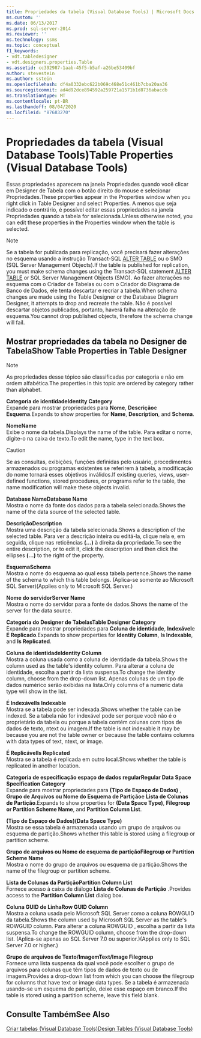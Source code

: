 ```yaml
---
title: Propriedades da tabela (Visual Database Tools) | Microsoft Docs
ms.custom: ''
ms.date: 06/13/2017
ms.prod: sql-server-2014
ms.reviewer: ''
ms.technology: ssms
ms.topic: conceptual
f1_keywords:
- vdt.tabledesigner
- vdt.designers.properties.Table
ms.assetid: cc392987-1aab-45f5-b5af-a26be53409bf
author: stevestein
ms.author: sstein
ms.openlocfilehash: df4a0332ebc622b069c468e51c461b7cba20aa36
ms.sourcegitcommit: ad4d92dce894592a259721a1571b1d8736abacdb
ms.translationtype: MT
ms.contentlocale: pt-BR
ms.lasthandoff: 08/04/2020
ms.locfileid: "87683270"
---
```

# <a name="table-properties-visual-database-tools"></a><span data-ttu-id="9be26-102">Propriedades da tabela (Visual Database Tools)</span><span class="sxs-lookup"><span data-stu-id="9be26-102">Table Properties (Visual Database Tools)</span></span>
  <span data-ttu-id="9be26-103">Essas propriedades aparecem na janela Propriedades quando você clicar em Designer de Tabela com o botão direito do mouse e selecionar Propriedades.</span><span class="sxs-lookup"><span data-stu-id="9be26-103">These properties appear in the Properties window when you right click in Table Designer and select Properties.</span></span> <span data-ttu-id="9be26-104">A menos que seja indicado o contrário, é possível editar essas propriedades na janela Propriedades quando a tabela for selecionada.</span><span class="sxs-lookup"><span data-stu-id="9be26-104">Unless otherwise noted, you can edit these properties in the Properties window when the table is selected.</span></span>  
  
> [!NOTE]  
>  <span data-ttu-id="9be26-105">Se a tabela for publicada para replicação, você precisará fazer alterações no esquema usando a instrução Transact-SQL [ALTER TABLE](/sql/t-sql/statements/alter-table-transact-sql) ou o SMO (SQL Server Management Objects).</span><span class="sxs-lookup"><span data-stu-id="9be26-105">If the table is published for replication, you must make schema changes using the Transact-SQL statement [ALTER TABLE](/sql/t-sql/statements/alter-table-transact-sql) or SQL Server Management Objects (SMO).</span></span> <span data-ttu-id="9be26-106">Ao fazer alterações no esquema com o Criador de Tabelas ou com o Criador do Diagrama de Banco de Dados, ele tenta descartar e recriar a tabela.</span><span class="sxs-lookup"><span data-stu-id="9be26-106">When schema changes are made using the Table Designer or the Database Diagram Designer, it attempts to drop and recreate the table.</span></span> <span data-ttu-id="9be26-107">Não é possível descartar objetos publicados, portanto, haverá falha na alteração de esquema.</span><span class="sxs-lookup"><span data-stu-id="9be26-107">You cannot drop published objects, therefore the schema change will fail.</span></span>  
  
## <a name="show-table-properties-in-table-designer"></a><span data-ttu-id="9be26-108">Mostrar propriedades da tabela no Designer de Tabela</span><span class="sxs-lookup"><span data-stu-id="9be26-108">Show Table Properties in Table Designer</span></span>  
  
> [!NOTE]  
>  <span data-ttu-id="9be26-109">As propriedades desse tópico são classificadas por categoria e não em ordem alfabética.</span><span class="sxs-lookup"><span data-stu-id="9be26-109">The properties in this topic are ordered by category rather than alphabet.</span></span>  
  
 <span data-ttu-id="9be26-110">**Categoria de identidade**</span><span class="sxs-lookup"><span data-stu-id="9be26-110">**Identity Category**</span></span>  
 <span data-ttu-id="9be26-111">Expande para mostrar propriedades para **Nome**, **Descrição**e **Esquema**.</span><span class="sxs-lookup"><span data-stu-id="9be26-111">Expands to show properties for **Name**, **Description**, and **Schema**.</span></span>  
  
 <span data-ttu-id="9be26-112">**Nome**</span><span class="sxs-lookup"><span data-stu-id="9be26-112">**Name**</span></span>  
 <span data-ttu-id="9be26-113">Exibe o nome da tabela.</span><span class="sxs-lookup"><span data-stu-id="9be26-113">Displays the name of the table.</span></span> <span data-ttu-id="9be26-114">Para editar o nome, digite-o na caixa de texto.</span><span class="sxs-lookup"><span data-stu-id="9be26-114">To edit the name, type in the text box.</span></span>  
  
> [!CAUTION]  
>  <span data-ttu-id="9be26-115">Se as consultas, exibições, funções definidas pelo usuário, procedimentos armazenados ou programas existentes se referirem à tabela, a modificação do nome tornará esses objetivos inválidos.</span><span class="sxs-lookup"><span data-stu-id="9be26-115">If existing queries, views, user-defined functions, stored procedures, or programs refer to the table, the name modification will make these objects invalid.</span></span>  
  
 <span data-ttu-id="9be26-116">**Database Name**</span><span class="sxs-lookup"><span data-stu-id="9be26-116">**Database Name**</span></span>  
 <span data-ttu-id="9be26-117">Mostra o nome da fonte dos dados para a tabela selecionada.</span><span class="sxs-lookup"><span data-stu-id="9be26-117">Shows the name of the data source of the selected table.</span></span>  
  
 <span data-ttu-id="9be26-118">**Descrição**</span><span class="sxs-lookup"><span data-stu-id="9be26-118">**Description**</span></span>  
 <span data-ttu-id="9be26-119">Mostra uma descrição da tabela selecionada.</span><span class="sxs-lookup"><span data-stu-id="9be26-119">Shows a description of the selected table.</span></span> <span data-ttu-id="9be26-120">Para ver a descrição inteira ou editá-la, clique nela e, em seguida, clique nas reticências **(…)** à direita da propriedade.</span><span class="sxs-lookup"><span data-stu-id="9be26-120">To see the entire description, or to edit it, click the description and then click the ellipses **(...)** to the right of the property.</span></span>  
  
 <span data-ttu-id="9be26-121">**Esquema**</span><span class="sxs-lookup"><span data-stu-id="9be26-121">**Schema**</span></span>  
 <span data-ttu-id="9be26-122">Mostra o nome do esquema ao qual essa tabela pertence.</span><span class="sxs-lookup"><span data-stu-id="9be26-122">Shows the name of the schema to which this table belongs.</span></span> <span data-ttu-id="9be26-123">(Aplica-se somente ao Microsoft SQL Server)</span><span class="sxs-lookup"><span data-stu-id="9be26-123">(Applies only to Microsoft SQL Server.)</span></span>  
  
 <span data-ttu-id="9be26-124">**Nome do servidor**</span><span class="sxs-lookup"><span data-stu-id="9be26-124">**Server Name**</span></span>  
 <span data-ttu-id="9be26-125">Mostra o nome do servidor para a fonte de dados.</span><span class="sxs-lookup"><span data-stu-id="9be26-125">Shows the name of the server for the data source.</span></span>  
  
 <span data-ttu-id="9be26-126">**Categoria do Designer de Tabelas**</span><span class="sxs-lookup"><span data-stu-id="9be26-126">**Table Designer Category**</span></span>  
 <span data-ttu-id="9be26-127">Expande para mostrar propriedades para **Coluna de identidade**, **Indexável**e **É Replicado**.</span><span class="sxs-lookup"><span data-stu-id="9be26-127">Expands to show properties for **Identity Column**, **Is Indexable**, and **Is Replicated**.</span></span>  
  
 <span data-ttu-id="9be26-128">**Coluna de identidade**</span><span class="sxs-lookup"><span data-stu-id="9be26-128">**Identity Column**</span></span>  
 <span data-ttu-id="9be26-129">Mostra a coluna usada como a coluna de identidade da tabela.</span><span class="sxs-lookup"><span data-stu-id="9be26-129">Shows the column used as the table's identity column.</span></span> <span data-ttu-id="9be26-130">Para alterar a coluna de identidade, escolha a partir da lista suspensa.</span><span class="sxs-lookup"><span data-stu-id="9be26-130">To change the identity column, choose from the drop-down list.</span></span> <span data-ttu-id="9be26-131">Apenas colunas de um tipo de dados numérico serão exibidas na lista.</span><span class="sxs-lookup"><span data-stu-id="9be26-131">Only columns of a numeric data type will show in the list.</span></span>  
  
 <span data-ttu-id="9be26-132">**É Indexável**</span><span class="sxs-lookup"><span data-stu-id="9be26-132">**Is Indexable**</span></span>  
 <span data-ttu-id="9be26-133">Mostra se a tabela pode ser indexada.</span><span class="sxs-lookup"><span data-stu-id="9be26-133">Shows whether the table can be indexed.</span></span> <span data-ttu-id="9be26-134">Se a tabela não for indexável pode ser porque você não é o proprietário da tabela ou porque a tabela contém colunas com tipos de dados de texto, ntext ou imagem.</span><span class="sxs-lookup"><span data-stu-id="9be26-134">If the table is not indexable it may be because you are not the table owner or because the table contains columns with data types of text, ntext, or image.</span></span>  
  
 <span data-ttu-id="9be26-135">**É Replicável**</span><span class="sxs-lookup"><span data-stu-id="9be26-135">**Is Replicated**</span></span>  
 <span data-ttu-id="9be26-136">Mostra se a tabela é replicada em outro local.</span><span class="sxs-lookup"><span data-stu-id="9be26-136">Shows whether the table is replicated in another location.</span></span>  
  
 <span data-ttu-id="9be26-137">**Categoria de especificação espaço de dados regular**</span><span class="sxs-lookup"><span data-stu-id="9be26-137">**Regular Data Space Specification Category**</span></span>  
 <span data-ttu-id="9be26-138">Expande para mostrar propriedades para **(Tipo de Espaço de Dados)** , **Grupo de Arquivos ou Nome do Esquema de Partição**e **Lista de Colunas de Partição**.</span><span class="sxs-lookup"><span data-stu-id="9be26-138">Expands to show properties for **(Data Space Type)**, **Filegroup or Partition Scheme Name**, and **Partition Column List**.</span></span>  
  
 <span data-ttu-id="9be26-139">**(Tipo de Espaço de Dados)**</span><span class="sxs-lookup"><span data-stu-id="9be26-139">**(Data Space Type)**</span></span>  
 <span data-ttu-id="9be26-140">Mostra se essa tabela é armazenada usando um grupo de arquivos ou esquema de partição.</span><span class="sxs-lookup"><span data-stu-id="9be26-140">Shows whether this table is stored using a filegroup or partition scheme.</span></span>  
  
 <span data-ttu-id="9be26-141">**Grupo de arquivos ou Nome de esquema de partição**</span><span class="sxs-lookup"><span data-stu-id="9be26-141">**Filegroup or Partition Scheme Name**</span></span>  
 <span data-ttu-id="9be26-142">Mostra o nome do grupo de arquivos ou esquema de partição.</span><span class="sxs-lookup"><span data-stu-id="9be26-142">Shows the name of the filegroup or partition scheme.</span></span>  
  
 <span data-ttu-id="9be26-143">**Lista de Colunas da Partição**</span><span class="sxs-lookup"><span data-stu-id="9be26-143">**Partition Column List**</span></span>  
 <span data-ttu-id="9be26-144">Fornece acesso à caixa de diálogo **Lista de Colunas de Partição** .</span><span class="sxs-lookup"><span data-stu-id="9be26-144">Provides access to the **Partition Column List** dialog box.</span></span>  
  
 <span data-ttu-id="9be26-145">**Coluna GUID de Linha**</span><span class="sxs-lookup"><span data-stu-id="9be26-145">**Row GUID Column**</span></span>  
 <span data-ttu-id="9be26-146">Mostra a coluna usada pelo Microsoft SQL Server como a coluna ROWGUID da tabela.</span><span class="sxs-lookup"><span data-stu-id="9be26-146">Shows the column used by Microsoft SQL Server as the table's ROWGUID column.</span></span> <span data-ttu-id="9be26-147">Para alterar a coluna ROWGUID , escolha a partir da lista suspensa.</span><span class="sxs-lookup"><span data-stu-id="9be26-147">To change the ROWGUID column, choose from the drop-down list.</span></span> <span data-ttu-id="9be26-148">(Aplica-se apenas ao SQL Server 7.0 ou superior.)</span><span class="sxs-lookup"><span data-stu-id="9be26-148">(Applies only to SQL Server 7.0 or higher.)</span></span>  
  
 <span data-ttu-id="9be26-149">**Grupo de arquivos de Texto/Imagem**</span><span class="sxs-lookup"><span data-stu-id="9be26-149">**Text/Image Filegroup**</span></span>  
 <span data-ttu-id="9be26-150">Fornece uma lista suspensa da qual você pode escolher o grupo de arquivos para colunas que têm tipos de dados de texto ou de imagem.</span><span class="sxs-lookup"><span data-stu-id="9be26-150">Provides a drop-down list from which you can choose the filegroup for columns that have text or image data types.</span></span> <span data-ttu-id="9be26-151">Se a tabela é armazenada usando-se um esquema de partição, deixe esse espaço em branco.</span><span class="sxs-lookup"><span data-stu-id="9be26-151">If the table is stored using a partition scheme, leave this field blank.</span></span>  
  
## <a name="see-also"></a><span data-ttu-id="9be26-152">Consulte Também</span><span class="sxs-lookup"><span data-stu-id="9be26-152">See Also</span></span>  
 [<span data-ttu-id="9be26-153">Criar tabelas &#40;Visual Database Tools&#41;</span><span class="sxs-lookup"><span data-stu-id="9be26-153">Design Tables &#40;Visual Database Tools&#41;</span></span>](visual-database-tools.md)  
  
  
